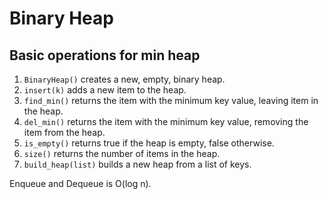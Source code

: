 # Binary Heap

## Basic operations for min heap

1. `BinaryHeap()` creates a new, empty, binary heap.
2. `insert(k)` adds a new item to the heap.
3. `find_min()` returns the item with the minimum key value, leaving item in the heap.
4. `del_min()` returns the item with the minimum key value, removing the item from the heap.
5. `is_empty()` returns true if the heap is empty, false otherwise.
6. `size()` returns the number of items in the heap.
7. `build_heap(list)` builds a new heap from a list of keys.

Enqueue and Dequeue is O(log n).
